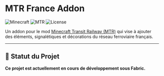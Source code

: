 # MTR France Addon

![Minecraft]([https://img.shields.io/badge/Minecraft-1.20.4-green.svg)
![MTR](https://img.shields.io/badge/MTR-4.0.0-blue.svg)
![License](https://img.shields.io/badge/License-MIT-lightgrey.svg)

Un addon pour le mod [Minecraft Transit Railway (MTR)](https://github.com/Minecraft-Transit-Railway/Minecraft-Transit-Railway/tree/master) qui vise à ajouter des éléments, signalétiques et décorations du réseau ferroviaire français.

---

## 🚧 Statut du Projet

**Ce projet est actuellement en cours de développement sous Fabric.**
